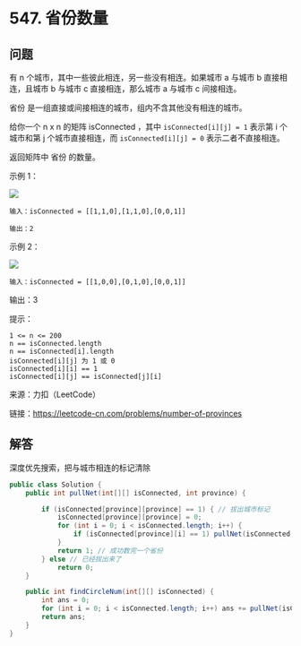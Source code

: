 # 547. 省份数量

## 问题

有 n 个城市，其中一些彼此相连，另一些没有相连。如果城市 a 与城市 b 直接相连，且城市 b 与城市 c 直接相连，那么城市 a 与城市 c 间接相连。

省份 是一组直接或间接相连的城市，组内不含其他没有相连的城市。

给你一个 n x n 的矩阵 isConnected ，其中 `isConnected[i][j] = 1` 表示第 i 个城市和第 j 个城市直接相连，而 `isConnected[i][j] = 0` 表示二者不直接相连。

返回矩阵中 省份 的数量。

示例 1：

![](https://assets.leetcode.com/uploads/2020/12/24/graph1.jpg)

    输入：isConnected = [[1,1,0],[1,1,0],[0,0,1]]
    
    输出：2

示例 2：

![](https://assets.leetcode.com/uploads/2020/12/24/graph2.jpg)

    输入：isConnected = [[1,0,0],[0,1,0],[0,0,1]]

输出：3


提示：

    1 <= n <= 200
    n == isConnected.length
    n == isConnected[i].length
    isConnected[i][j] 为 1 或 0
    isConnected[i][i] == 1
    isConnected[i][j] == isConnected[j][i]

来源：力扣（LeetCode）

链接：https://leetcode-cn.com/problems/number-of-provinces

## 解答

深度优先搜索，把与城市相连的标记清除

```java
public class Solution {
    public int pullNet(int[][] isConnected, int province) {

        if (isConnected[province][province] == 1) { // 拔出城市标记
            isConnected[province][province] = 0;
            for (int i = 0; i < isConnected.length; i++) {
                if (isConnected[province][i] == 1) pullNet(isConnected, i); // 与当前city相连的city 标记0
            }
            return 1; // 成功数完一个省份
        } else // 已经拔出来了
            return 0;
    }

    public int findCircleNum(int[][] isConnected) {
        int ans = 0;
        for (int i = 0; i < isConnected.length; i++) ans += pullNet(isConnected, i);
        return ans;
    }
}

```